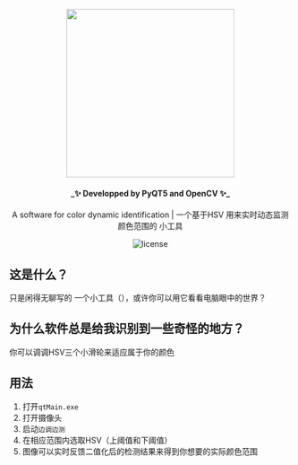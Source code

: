 <div align="center">

<p align="center">
    <img src="https://github.com/Panzer-Jack/ColorDetect_software/assets/81006731/a7d26ee3-db20-443c-a0e1-6cfc607801c1" alt="" width="300px">
</p>
<h4>_✨ Developped by PyQT5 and OpenCV ✨_  </h4>
A software for color dynamic identification  | 一个基于HSV 用来实时动态监测颜色范围的 小工具 
</div> 

<p align="center">
    <img src="https://img.shields.io/badge/Python-3.8+-blue" alt="license">
</p>

## 这是什么？
只是闲得无聊写的 一个小工具（），或许你可以用它看看电脑眼中的世界？

## 为什么软件总是给我识别到一些奇怪的地方？
你可以调调HSV三个小滑轮来适应属于你的颜色

## 用法
1. 打开`qtMain.exe`
2. 打开摄像头
3. 启动`边调边测`
4. 在相应范围内选取HSV（上阈值和下阈值）
5. 图像可以实时反馈二值化后的检测结果来得到你想要的实际颜色范围

